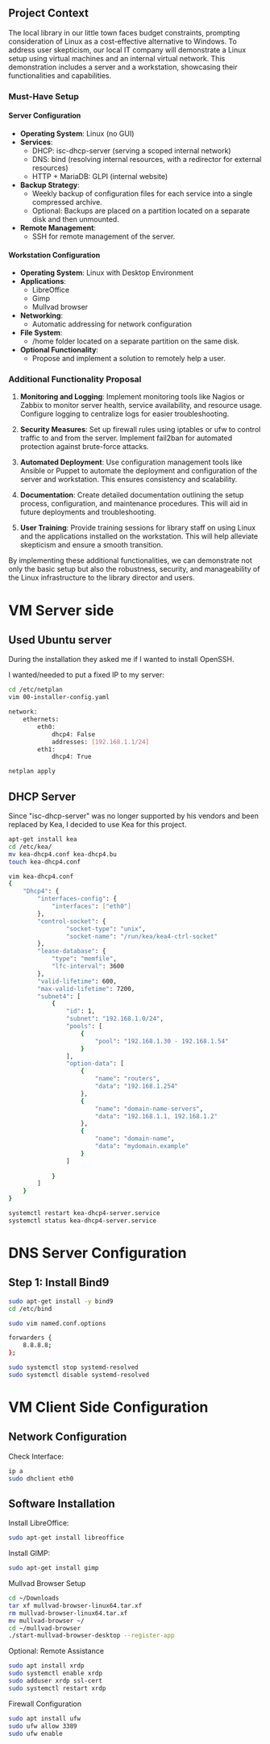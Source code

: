 ## Project Context

The local library in our little town faces budget constraints, prompting consideration of Linux as a cost-effective alternative to Windows. To address user skepticism, our local IT company will demonstrate a Linux setup using virtual machines and an internal virtual network. This demonstration includes a server and a workstation, showcasing their functionalities and capabilities.

### Must-Have Setup

#### Server Configuration

- **Operating System**: Linux (no GUI)
- **Services**:
  - DHCP: isc-dhcp-server (serving a scoped internal network)
  - DNS: bind (resolving internal resources, with a redirector for external resources)
  - HTTP + MariaDB: GLPI (internal website)
- **Backup Strategy**:
  - Weekly backup of configuration files for each service into a single compressed archive.
  - Optional: Backups are placed on a partition located on a separate disk and then unmounted.
- **Remote Management**:
  - SSH for remote management of the server.

#### Workstation Configuration

- **Operating System**: Linux with Desktop Environment
- **Applications**:
  - LibreOffice
  - Gimp
  - Mullvad browser
- **Networking**:
  - Automatic addressing for network configuration
- **File System**:
  - /home folder located on a separate partition on the same disk.
- **Optional Functionality**:
  - Propose and implement a solution to remotely help a user.

### Additional Functionality Proposal

1. **Monitoring and Logging**: Implement monitoring tools like Nagios or Zabbix to monitor server health, service availability, and resource usage. Configure logging to centralize logs for easier troubleshooting.

2. **Security Measures**: Set up firewall rules using iptables or ufw to control traffic to and from the server. Implement fail2ban for automated protection against brute-force attacks.

3. **Automated Deployment**: Use configuration management tools like Ansible or Puppet to automate the deployment and configuration of the server and workstation. This ensures consistency and scalability.

4. **Documentation**: Create detailed documentation outlining the setup process, configuration, and maintenance procedures. This will aid in future deployments and troubleshooting.

5. **User Training**: Provide training sessions for library staff on using Linux and the applications installed on the workstation. This will help alleviate skepticism and ensure a smooth transition.

By implementing these additional functionalities, we can demonstrate not only the basic setup but also the robustness, security, and manageability of the Linux infrastructure to the library director and users.


# VM Server side

## Used Ubuntu server

During the installation they asked me if I wanted to install OpenSSH.

I wanted/needed to put a fixed IP to my server:

```bash
cd /etc/netplan
vim 00-installer-config.yaml

```
```bash
network:
    ethernets: 
        eth0:
            dhcp4: False
            addresses: [192.168.1.1/24]
        eth1:
            dhcp4: True
```
```bash
netplan apply
```
## DHCP Server

Since "isc-dhcp-server" was no longer supported by his vendors and been replaced by Kea, I decided to use Kea for this project.

```bash
apt-get install kea
cd /etc/kea/
mv kea-dhcp4.conf kea-dhcp4.bu
touch kea-dhcp4.conf
```
```bash
vim kea-dhcp4.conf
{
    "Dhcp4": {
        "interfaces-config": {
            "interfaces": ["eth0"]
        },
        "control-socket": {
                "socket-type": "unix",
                "socket-name": "/run/kea/kea4-ctrl-socket"
        },
        "lease-database": {
            "type": "memfile",
            "lfc-interval": 3600
        },
        "valid-lifetime": 600,
        "max-valid-lifetime": 7200,
        "subnet4": [
            {
                "id": 1,
                "subnet": "192.168.1.0/24",
                "pools": [ 
                    {
                        "pool": "192.168.1.30 - 192.168.1.54"
                    }
                ],
                "option-data": [
                    {
                        "name": "routers",
                        "data": "192.168.1.254"
                    },
                    {
                        "name": "domain-name-servers",
                        "data": "192.168.1.1, 192.168.1.2"
                    },
                    {
                        "name": "domain-name",
                        "data": "mydomain.example"
                    }
                ]
                
            }
        ]
    }
}
```
```bash
systemctl restart kea-dhcp4-server.service
systemctl status kea-dhcp4-server.service
```
# DNS Server Configuration

## Step 1: Install Bind9

```bash
sudo apt-get install -y bind9
cd /etc/bind
```
```bash
sudo vim named.conf.options

forwarders {
    8.8.8.8;
};
```
```bash
sudo systemctl stop systemd-resolved
sudo systemctl disable systemd-resolved
```


# VM Client Side Configuration

## Network Configuration

Check Interface:

```bash
ip a
sudo dhclient eth0
```
## Software Installation

Install LibreOffice:
```bash
sudo apt-get install libreoffice
```
Install GIMP:
```bash
sudo apt-get install gimp
```
Mullvad Browser Setup
```bash
cd ~/Downloads
tar xf mullvad-browser-linux64.tar.xf
rm mullvad-browser-linux64.tar.xf
mv mullvad-browser ~/
cd ~/mullvad-browser
./start-mullvad-browser-desktop --register-app
```
Optional: Remote Assistance
```bash
sudo apt install xrdp
sudo systemctl enable xrdp
sudo adduser xrdp ssl-cert
sudo systemctl restart xrdp
```
Firewall Configuration
```bash
sudo apt install ufw
sudo ufw allow 3389
sudo ufw enable
```
